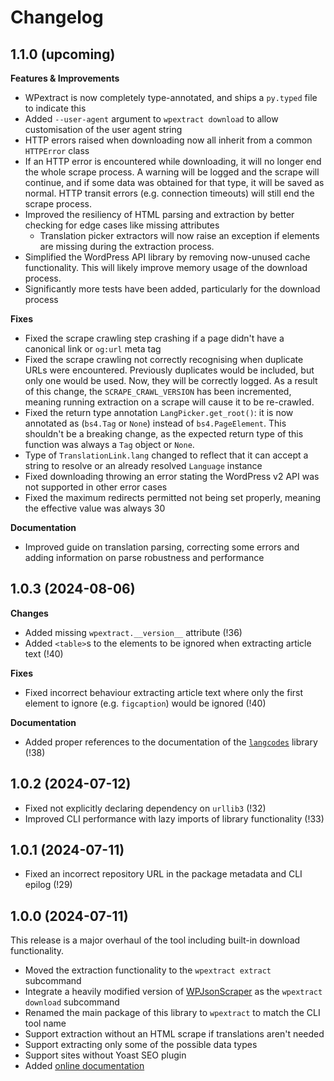 # Changelog

## 1.1.0 (upcoming)

**Features & Improvements**

- WPextract is now completely type-annotated, and ships a `py.typed` file to indicate this
- Added `--user-agent` argument to `wpextract download` to allow customisation of the user agent string
- HTTP errors raised when downloading now all inherit from a common `HTTPError` class
- If an HTTP error is encountered while downloading, it will no longer end the whole scrape process. A warning will be logged and the scrape will continue, and if some data was obtained for that type, it will be saved as normal. HTTP transit errors (e.g. connection timeouts) will still end the scrape process.
- Improved the resiliency of HTML parsing and extraction by better checking for edge cases like missing attributes
  - Translation picker extractors will now raise an exception if elements are missing during the extraction process.
- Simplified the WordPress API library by removing now-unused cache functionality. This will likely improve memory usage of the download process.
- Significantly more tests have been added, particularly for the download process


**Fixes**

- Fixed the scrape crawling step crashing if a page didn't have a canonical link or `og:url` meta tag
- Fixed the scrape crawling not correctly recognising when duplicate URLs were encountered. Previously duplicates would be included, but only one would be used. Now, they will be correctly logged. As a result of this change, the `SCRAPE_CRAWL_VERSION` has been incremented, meaning running extraction on a scrape will cause it to be re-crawled.
- Fixed the return type annotation `LangPicker.get_root()`: it is now annotated as (`bs4.Tag` or `None`) instead of `bs4.PageElement`. This shouldn't be a breaking change, as the expected return type of this function was always a `Tag` object or `None`.
- Type of `TranslationLink.lang` changed to reflect that it can accept a string to resolve or an already resolved `Language` instance
- Fixed downloading throwing an error stating the WordPress v2 API was not supported in other error cases
- Fixed the maximum redirects permitted not being set properly, meaning the effective value was always 30

**Documentation**

- Improved guide on translation parsing, correcting some errors and adding information on parse robustness and performance

## 1.0.3 (2024-08-06)

**Changes**

- Added missing `wpextract.__version__` attribute (!36)
- Added `<table>`s to the elements to be ignored when extracting article text (!40)

**Fixes**

- Fixed incorrect behaviour extracting article text where only the first element to ignore (e.g. `figcaption`) would be ignored (!40)

**Documentation**

- Added proper references to the documentation of the [`langcodes`](https://github.com/georgkrause/langcodes) library (!38)

## 1.0.2 (2024-07-12)

- Fixed not explicitly declaring dependency on `urllib3` (!32)
- Improved CLI performance with lazy imports of library functionality (!33)

## 1.0.1 (2024-07-11)

- Fixed an incorrect repository URL in the package metadata and CLI epilog (!29)

## 1.0.0 (2024-07-11)

This release is a major overhaul of the tool including built-in download functionality.

- Moved the extraction functionality to the `wpextract extract` subcommand
- Integrate a heavily modified version of [WPJsonScraper](`https://github.com/MickaelWalter/wp-json-scraper`) as the `wpextract download` subcommand
- Renamed the main package of this library to `wpextract` to match the CLI tool name
- Support extraction without an HTML scrape if translations aren't needed
- Support extracting only some of the possible data types
- Support sites without Yoast SEO plugin
- Added [online documentation](https://wpextract.readthedocs.io/)
